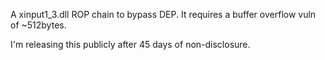 A xinput1_3.dll ROP chain to bypass DEP.
It requires a buffer overflow vuln of ~512bytes.

I'm releasing this publicly after 45 days of non-disclosure.
